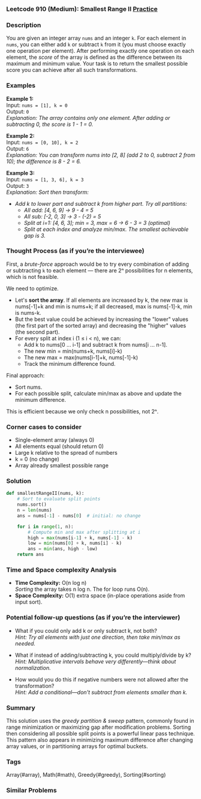 ### Leetcode 910 (Medium): Smallest Range II [Practice](https://leetcode.com/problems/smallest-range-ii)

### Description  
You are given an integer array `nums` and an integer `k`. For each element in `nums`, you can either add `k` or subtract `k` from it (you must choose exactly one operation per element). After performing exactly one operation on each element, the *score* of the array is defined as the difference between its maximum and minimum value. Your task is to return the smallest possible score you can achieve after all such transformations.

### Examples  

**Example 1:**  
Input: `nums = [1], k = 0`  
Output: `0`  
*Explanation: The array contains only one element. After adding or subtracting 0, the score is 1 - 1 = 0.*

**Example 2:**  
Input: `nums = [0, 10], k = 2`  
Output: `6`  
*Explanation: You can transform nums into [2, 8] (add 2 to 0, subtract 2 from 10); the difference is 8 - 2 = 6.*

**Example 3:**  
Input: `nums = [1, 3, 6], k = 3`  
Output: `3`  
*Explanation: Sort then transform:*
- *Add k to lower part and subtract k from higher part. Try all partitions:*
    - *All add: [4, 6, 9]  → 9 - 4 = 5*
    - *All sub: [-2, 0, 3] → 3 - (-2) = 5*
    - *Split at i=1: [4, 6, 3]; min = 3, max = 6 → 6 - 3 = 3 (optimal)*
    - *Split at each index and analyze min/max. The smallest achievable gap is 3.*

### Thought Process (as if you’re the interviewee)  
First, a *brute-force* approach would be to try every combination of adding or subtracting `k` to each element — there are 2ⁿ possibilities for n elements, which is not feasible.

We need to optimize.  
- Let's **sort the array**. If all elements are increased by k, the new max is nums[-1]+k and min is nums+k; if all decreased, max is nums[-1]-k, min is nums-k.
- But the best value could be achieved by increasing the "lower" values (the first part of the sorted array) and decreasing the "higher" values (the second part).
- For every split at index i (1 ≤ i < n), we can:
    - Add k to nums[0 ... i-1] and subtract k from nums[i ... n-1].
    - The new min = min(nums+k, nums[i]-k)
    - The new max = max(nums[i-1]+k, nums[-1]-k)
    - Track the minimum difference found.

Final approach:
- Sort nums.
- For each possible split, calculate min/max as above and update the minimum difference.

This is efficient because we only check n possibilities, not 2ⁿ.

### Corner cases to consider  
- Single-element array (always 0)
- All elements equal (should return 0)
- Large k relative to the spread of numbers
- k = 0 (no change)
- Array already smallest possible range

### Solution

```python
def smallestRangeII(nums, k):
    # Sort to evaluate split points
    nums.sort()
    n = len(nums)
    ans = nums[-1] - nums[0]  # initial: no change

    for i in range(1, n):
        # Compute min and max after splitting at i
        high = max(nums[i-1] + k, nums[-1] - k)
        low = min(nums[0] + k, nums[i] - k)
        ans = min(ans, high - low)
    return ans
```

### Time and Space complexity Analysis  

- **Time Complexity:** O(n log n)  
  *Sorting* the array takes n log n. The for loop runs O(n).
- **Space Complexity:** O(1) extra space (in-place operations aside from input sort).

### Potential follow-up questions (as if you’re the interviewer)  

- What if you could only add k or only subtract k, not both?  
  *Hint: Try all elements with just one direction, then take min/max as needed.*

- What if instead of adding/subtracting k, you could multiply/divide by k?  
  *Hint: Multiplicative intervals behave very differently—think about normalization.*

- How would you do this if negative numbers were not allowed after the transformation?  
  *Hint: Add a conditional—don't subtract from elements smaller than k.*

### Summary
This solution uses the *greedy partition & sweep* pattern, commonly found in range minimization or maximizing gap after modification problems. Sorting then considering all possible split points is a powerful linear pass technique. This pattern also appears in minimizing maximum difference after changing array values, or in partitioning arrays for optimal buckets.

### Tags
Array(#array), Math(#math), Greedy(#greedy), Sorting(#sorting)

### Similar Problems
